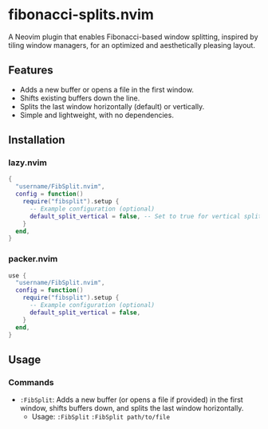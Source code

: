 # fibonacci-splits.nvim
A Neovim plugin that enables Fibonacci-based window splitting, inspired by tiling window managers, for an optimized and aesthetically pleasing layout.
## Features
- Adds a new buffer or opens a file in the first window.
- Shifts existing buffers down the line.
- Splits the last window horizontally (default) or vertically.
- Simple and lightweight, with no dependencies.
## Installation

### lazy.nvim
```lua
{
  "username/FibSplit.nvim",
  config = function()
    require("fibsplit").setup {
      -- Example configuration (optional)
      default_split_vertical = false, -- Set to true for vertical splits
    }
  end,
}
```

### packer.nvim
```lua
use {
  "username/FibSplit.nvim",
  config = function()
    require("fibsplit").setup {
      -- Example configuration (optional)
      default_split_vertical = false,
    }
  end,
}
```
## Usage

### Commands

- `:FibSplit`: Adds a new buffer (or opens a file if provided) in the first window, shifts buffers down, and splits the last window horizontally.
  - Usage:
    `:FibSplit`
    `:FibSplit path/to/file`

